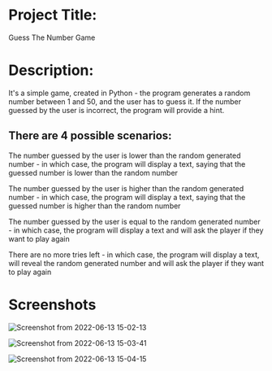 # Project Title:
Guess The Number Game

# Description: 
It's a simple game, created in Python - the program generates a random number between 1 and 50, and the user has to guess it. If the number guessed by the user is incorrect, 
the program will provide a hint.

## There are 4 possible scenarios:
The number guessed by the user is lower than the random generated number - in which case, the program will display a text, saying that the guessed number is lower than the random number

The number guessed by the user is higher than the random generated number - in which case, the program will display a text, saying that the guessed number is higher than the random number

The number guessed by the user is equal to the random generated number - in which case, the program will display a text and will ask the player if they want to play again

There are no more tries left - in which case, the program will display a text, will reveal the random generated number and will ask the player if they want to play again

# Screenshots
![Screenshot from 2022-06-13 15-02-13](https://user-images.githubusercontent.com/104764256/173349674-9687c0f4-3de3-4d46-90da-4e354240ab0c.png)

![Screenshot from 2022-06-13 15-03-41](https://user-images.githubusercontent.com/104764256/173349703-4ef4a76e-5e6c-410e-a077-1226fbc09072.png)


![Screenshot from 2022-06-13 15-04-15](https://user-images.githubusercontent.com/104764256/173349731-ab11d7aa-a365-43a8-a2eb-84b41645d189.png)
